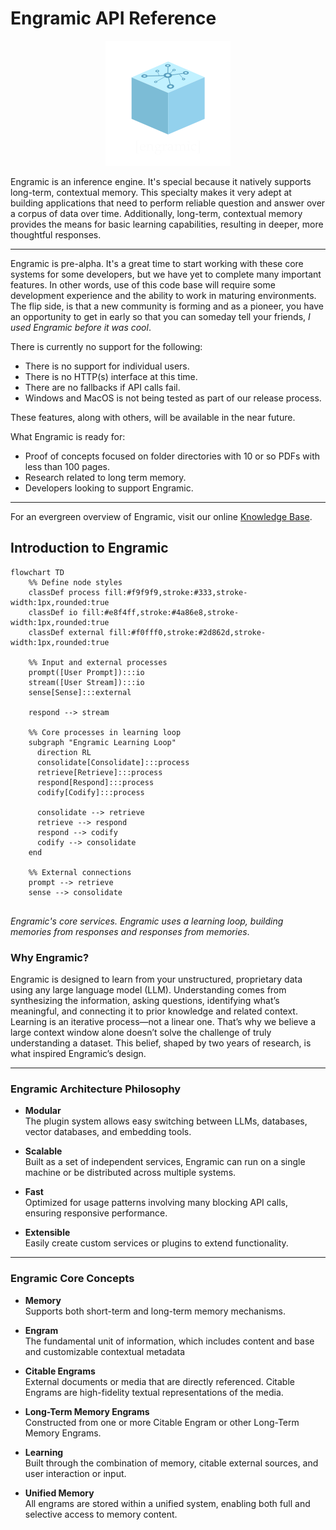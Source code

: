 # Engramic API Reference

<p align="center">
  <img src="assets/logo_200.png" alt="Engramic Logo">
</p>

Engramic is an inference engine. It's special because it natively supports long-term, contextual memory. This specialty makes it very adept at building applications that need to perform reliable question and answer over a corpus of data over time. Additionally, long-term, contextual memory provides the means for basic learning capabilities, resulting in deeper, more thoughtful responses.

---

Engramic is pre-alpha. It's a great time to start working with these core systems for some developers, but we have yet to complete many important features. In other words, use of this code base will require some development experience and the ability to work in maturing environments. The flip side, is that a new community is forming and as a pioneer, you have an opportunity to get in early so that you can someday tell your friends, *I used Engramic before it was cool*.

There is currently no support for the following:

- There is no support for individual users.
- There is no HTTP(s) interface at this time.
- There are no fallbacks if API calls fail.
- Windows and MacOS is not being tested as part of our release process.

These features, along with others, will be available in the near future.

What Engramic is ready for:

- Proof of concepts focused on folder directories with 10 or so PDFs with less than 100 pages.
- Research related to long term memory.
- Developers looking to support Engramic.

---

For an evergreen overview of Engramic, visit our online [Knowledge Base](https://www.engramic.org/knowledge-base).

## Introduction to Engramic

```mermaid
flowchart TD
    %% Define node styles
    classDef process fill:#f9f9f9,stroke:#333,stroke-width:1px,rounded:true
    classDef io fill:#e8f4ff,stroke:#4a86e8,stroke-width:1px,rounded:true
    classDef external fill:#f0fff0,stroke:#2d862d,stroke-width:1px,rounded:true
    
    %% Input and external processes
    prompt([User Prompt]):::io
    stream([User Stream]):::io
    sense[Sense]:::external
    
    respond --> stream

    %% Core processes in learning loop
    subgraph "Engramic Learning Loop"
      direction RL
      consolidate[Consolidate]:::process
      retrieve[Retrieve]:::process
      respond[Respond]:::process
      codify[Codify]:::process
      
      consolidate --> retrieve
      retrieve --> respond
      respond --> codify
      codify --> consolidate
    end
    
    %% External connections
    prompt --> retrieve
    sense --> consolidate
    
```

*Engramic's core services. Engramic uses a learning loop, building memories from responses and responses from memories*.

### Why Engramic?

Engramic is designed to learn from your unstructured, proprietary data using any large language model (LLM). Understanding comes from synthesizing the information, asking questions, identifying what’s meaningful, and connecting it to prior knowledge and related context. Learning is an iterative process—not a linear one. That’s why we believe a large context window alone doesn’t solve the challenge of truly understanding a dataset. This belief, shaped by two years of research, is what inspired Engramic’s design.

---

### Engramic Architecture Philosophy

- **Modular**  
  The plugin system allows easy switching between LLMs, databases, vector databases, and embedding tools.

- **Scalable**  
  Built as a set of independent services, Engramic can run on a single machine or be distributed across multiple systems.

- **Fast**  
  Optimized for usage patterns involving many blocking API calls, ensuring responsive performance.

- **Extensible**  
  Easily create custom services or plugins to extend functionality.

---

### Engramic Core Concepts

- **Memory**  
  Supports both short-term and long-term memory mechanisms.

- **Engram**  
  The fundamental unit of information, which includes content and base and customizable contextual metadata

- **Citable Engrams**  
  External documents or media that are directly referenced. Citable Engrams are high-fidelity textual representations of the media.

- **Long-Term Memory Engrams**  
  Constructed from one or more Citable Engram or other Long-Term Memory Engrams.

- **Learning**  
  Built through the combination of memory, citable external sources, and user interaction or input.

- **Unified Memory**  
  All engrams are stored within a unified system, enabling both full and selective access to memory content.


